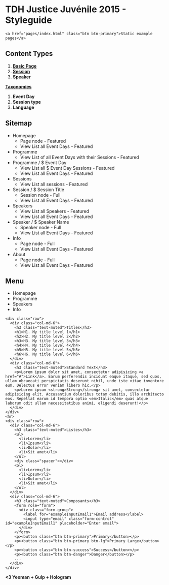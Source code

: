 # TDH Justice Juvénile 2015 - Styleguide

```none_example
<a href="pages/index.html" class="btn btn-primary">Static example pages</a>
```

## Content Types

1. [**Basic Page**](tdh_justice_juvenile_-_basic_page.html)
2. [**Session**](tdh_justice_juvenile_-_session.html)
3. [**Speaker**](tdh_justice_juvenile_-_speaker.html)

**[Taxonomies](tdh_justice_juvenile_-_taxonomies.html)**

1. **Event Day**
2. **Session type**
3. **Language**

## Sitemap

- Homepage
  - Page node - Featured
  - View List all Event Days - Featured
- Programme
  - View List of all Event Days with their Sessions - Featured
- Programme / $ Event Day
  - View List all $ Event Day Sessions - Featured
  - View List all Event Days - Featured
- Sessions
  - View List all sessions - Featured
- Session / $ Session Title
  - Session node - Full
  - View List all Event Days - Featured
- Speakers
  - View List all Speakers - Featured
  - View List all Event Days - Featured
- Speaker / $ Speaker Name
  - Speaker node - Full
  - View List all Event Days - Featured
- Info
  - Page node - Full
  - View List all Event Days - Featured
- About
  - Page node - Full
  - View List all Event Days - Featured

## Menu

- Homepage
- Programme
- Speakers
- Info

```none_example
<div class="row">
  <div class="col-md-6">
    <h3 class="text-muted">Titles</h3>
    <h1>H1. My title level 1</h1>
    <h2>H2. My title level 2</h2>
    <h3>H3. My title level 3</h3>
    <h4>H4. My title level 4</h4>
    <h5>H5. My title level 5</h5>
    <h6>H6. My title level 6</h6>
  </div>
  <div class="col-md-6">
    <h3 class="text-muted">Standard Text</h3>
    <p>Lorem ipsum dolor sit amet, consectetur adipisicing <a href="#">Link</a>. Earum perferendis incidunt eaque itaque, sed quos, ullam obcaecati perspiciatis deserunt nihil, unde iste vitae inventore eum. Delectus error veniam libero hic.</p>
    <p>Lorem ipsum <strong>Strong</strong> sit amet, consectetur adipisicing elit. Accusantium doloribus totam debitis, illo architecto eos. Repellat earum id tempora optio <em>Italic</em> quas atque laborum odit ullam necessitatibus animi, eligendi deserunt!</p>
  </div>
</div>
<hr>
<div class="row">
  <div class="col-md-6">
    <h3 class="text-muted">Listes</h3>
    <ul>
      <li>Lorem</li>
      <li>Ipsum</li>
      <li>Dolor</li>
      <li>Sit amet</li>
    </ul>
    <div class="spacer"></div>
    <ol>
      <li>Lorem</li>
      <li>Ipsum</li>
      <li>Dolor</li>
      <li>Sit amet</li>
    </ol>
  </div>
  <div class="col-md-6">
    <h3 class="text-muted">Composants</h3>
    <form role="form">
      <div class="form-group">
        <label for="exampleInputEmail1">Email address</label>
        <input type="email" class="form-control" id="exampleInputEmail1" placeholder="Enter email">
      </div>
    </form>
    <p><button class="btn btn-primary">Primary</button></p>
    <p><button class="btn btn-primary btn-lg">Primary Large</button></p>
    <p><button class="btn btn-success">Success</button></p>
    <p><button class="btn btn-danger">Danger</button></p>
    ...
  </div>
</div>
```

**<3 Yeoman + Gulp + Hologram**